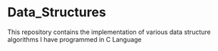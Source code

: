# Data_Structures

This repository contains the implementation of various data structure algorithms I have programmed in C Language

